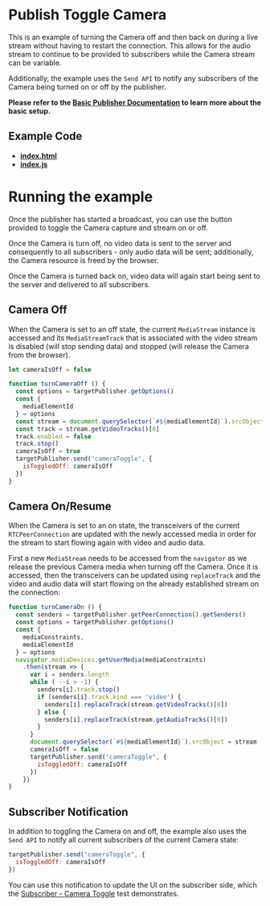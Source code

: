 # Publish Toggle Camera

This is an example of turning the Camera off and then back on during a live stream without having to restart the connection. This allows for the audio stream to continue to be provided to subscribers while the Camera stream can be variable.

Additionally, the example uses the `Send API` to notify any subscribers of the Camera being turned on or off by the publisher.

**Please refer to the [Basic Publisher Documentation](../publish/README.md) to learn more about the basic setup.**

## Example Code
- **[index.html](index.html)**
- **[index.js](index.js)**

# Running the example

Once the publisher has started a broadcast, you can use the button provided to toggle the Camera capture and stream on or off.

Once the Camera is turn off, no video data is sent to the server and consequently to all subscribers - only audio data will be sent; additionally, the Camera resource is freed by the browser.

Once the Camera is turned back on, video data will again start being sent to the server and delivered to all subscribers.

## Camera Off

When the Camera is set to an off state, the current `MediaStream` instance is accessed and its `MediaStreamTrack` that is associated with the video stream is disabled (will stop sending data) and stopped (will release the Camera from the browser).

```js
let cameraIsOff = false

function turnCameraOff () {
  const options = targetPublisher.getOptions()
  const {
    mediaElementId
  } = options
  const stream = document.querySelector(`#${mediaElementId}`).srcObject
  const track = stream.getVideoTracks()[0]
  track.enabled = false
  track.stop()
  cameraIsOff = true
  targetPublisher.send("cameraToggle", {
    isToggledOff: cameraIsOff
  })
}
```

## Camera On/Resume

When the Camera is set to an on state, the transceivers of the current `RTCPeerConnection` are updated with the newly accessed media in order for the stream to start flowing again with video and audio data.

First a new `MediaStream` needs to be accessed from the `navigator` as we release the previous Camera media when turning off the Camera. Once it is accessed, then the transceivers can be updated using `replaceTrack` and the video and audio data will start flowing on the already established stream on the connection:

```js
function turnCameraOn () {
  const senders = targetPublisher.getPeerConnection().getSenders()
  const options = targetPublisher.getOptions()
  const {
    mediaConstraints,
    mediaElementId
  } = options
  navigator.mediaDevices.getUserMedia(mediaConstraints)
    .then(stream => {
      var i = senders.length
      while ( --i > -1) {
        senders[i].track.stop()
        if (senders[i].track.kind === 'video') {
          senders[i].replaceTrack(stream.getVideoTracks()[0])
        } else {
          senders[i].replaceTrack(stream.getAudioTracks()[0])
        }
      }
      document.querySelector(`#${mediaElementId}`).srcObject = stream
      cameraIsOff = false
      targetPublisher.send("cameraToggle", {
        isToggledOff: cameraIsOff
      })
    })
}
```

## Subscriber Notification

In addition to toggling the Camera on and off, the example also uses the `Send API` to notify all current subscribers of the current Camera state:

```js
targetPublisher.send("cameraToggle", {
  isToggledOff: cameraIsOff
})
```

You can use this notification to update the UI on the subscriber side, which the [Subscriber - Camera Toggle](../subscriberCameraToggle) test demonstrates.

